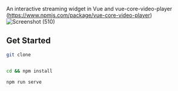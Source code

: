 An interactive streaming widget in Vue and vue-core-video-player (https://www.npmjs.com/package/vue-core-video-player)
![Screenshot (510)](https://user-images.githubusercontent.com/40579537/111054251-ddaadd00-8473-11eb-9d03-f086f01926a9.png)


## Get Started

``` bash
git clone 


cd && npm install

npm run serve

```


